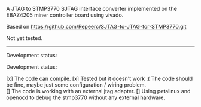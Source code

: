A JTAG to STMP3770 SJTAG interface converter implemented on the EBAZ4205 miner controller board using vivado.  
 
Based on https://github.com/Repeerc/SJTAG-to-JTAG-for-STMP3770.git  

Not yet tested.  

---------------  

Development status:  

Development status:

[x] The code can compile.
[x] Tested but it doesn't work :( The code should be fine, maybe just some configuration / wiring problem.  
[] The code is working with an external jtag adapter.
[] Using petalinux and openocd to debug the stmp3770 without any external hardware.
